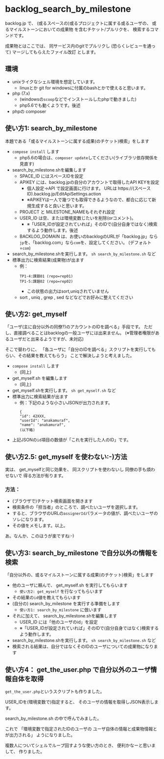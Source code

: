 # backlog_search_by_milestone

backlog.jp で、
(或るスペースの)或るプロジェクトに属する或るユーザの、
或るマイルストーンにおいての成果物
を含むチケット/プルリクを、
検索するコマンドです。

成果物とはここでは、
同サービス内のgitでプルリクし
(恐らくレビューを通って)
マージしてもらえたファイル改訂
とします。

## 環境

* unixライクなシェル環境を想定しています。
    * linuxとか git for windowsに付属のbashとかで使えると思います。
* php (7.x)
    * (windowsの`scoop`などでインストールしたphpで動きました)
    * php5.6でも動くようです。後述
* phpの composer

## 使い方1: search_by_milestone

本題である「或るマイルストーンに属する成果(のチケット)検索」をします

* `compose install` します
    * php5.6の場合は、`composer update`してください(ライブラリ依存関係を見直す)
* search_by_milestone.shを編集します
    * SPACE_ID にはスペースIDを設定
    * APIKEY には、backlog.jpの自分のアカウントで取得したAPI KEYを設定
        * 個人設定→API で設定画面に行けます。
            URLは https://(スペースID).backlog.jp/EditApiSettings.action
        * ※APIKEYは一人で幾つでも取得できるようなので、都合に応じて新規生成すると良いと思います。
    * PROJECT と MILESTONE_NAMEもそれぞれ設定
    * USER_ID は空、または環境変数じたいを削除(orコメント)。
        * ※「USER_IDが設定されていれば」そのIDで(自分自身ではなく)検索するよう動作します。後述
    * BACKLOG_DOMAIN は、お使いのbacklogのURLが「backlog.jp」なら`jp`を、「backlog.com」なら`com`を、設定してください。
      (デフォルト=`com`)
* search_by_milestone.shを実行します。 `sh search_by_milestone.sh` など
* 標準出力に検索結果(成果物)が出ます
    * 例：
        ```
        TP1-4:課題01 (repo=rep01)
        TP1-5:課題02 (repo=rep02)
        ```
       * この状態の出力はsort,uniqされていません
    * sort , uniq , grep , sed などなどでお好みに整えてください
    
## 使い方2: get_myself

「ユーザ(主に自分以外の同僚?)のアカウントのIDを調べる」手段です。
ただし、直接調べることはbacklogの一般ユーザには出来ません。
(※管理者権限があるユーザだと出来るようですが、未対応)

そこで替わりに、
「各ユーザに「自分のIDを調べる」スクリプトを実行してもらい、その結果を教えてもらう」
ことで解決しようと考えました。

* `compose install` します
    * (同上)
* get_myself.sh を編集します
    * (同上)
* get_myself.shを実行します。 `sh get_myself.sh` など
* 標準出力に検索結果が出ます
    * 例：下記のような小さいJSONが出力されます。
        ```
        {
        "id": 42XXX,
        "userId": "anakamuraf",
        "name": "anakamuraf",
        (以下略)
        ```
* 上記JSONの`id`項目の数値が「これを実行した人のID」です。

## 使い方2.5: get_myself を使わない:-)方法

実は、
get_myselfと同じ効果を、
同スクリプトを使わないし
同僚の手も煩わせないで
得る方法が有ります。

### 方法：
* (ブラウザで)チケット検索画面を開きます
* 検索条件の「担当者」のところで、調べたいユーザを選択します。
* すると、ブラウザのURLの`assignerId`パラメータの値が、調べたいユーザのソレになります。
* その値をメモします。以上。

あ。なんか、このほうが楽ですね:-)

## 使い方3: search_by_milestone で自分以外の情報を検索

「自分以外の、或るマイルストーンに属する成果(のチケット)検索」をします

* 他のユーザに頼んで、 get_myself.sh を実行してもらいます
    * `使い方2: get_myself` を行なってもらいます
* その結果の`id`値を教えてもらいます
* (自分の) search_by_milestone を実行する準備をします
    * `使い方1: search_by_milestone` に倣います
* それに加えて、 search_by_milestone.shを編集します
    * USER_ID には「他のユーザのid」を設定
    * ※「USER_IDが設定されていれば」そのIDで(自分自身ではなく)検索するよう動作します。
* search_by_milestone.shを実行します。 `sh search_by_milestone.sh` など
* 検索される結果は、自分ではなくそのIDのユーザについての成果物になります

## 使い方4： get_the_user.php で自分以外のユーザ情報自体を取得

`get_the_user.php`というスクリプトも作りました。

USER_IDを(環境変数で)指定すると、
そのユーザの情報を取得しJSON表示します。

search_by_milestone.sh の中で呼んでみました。

これで
「環境変数で指定されたIDのユーザの
ユーザ自体の情報と成果物情報とが出力される」
ようになりました。

複数人についてシェルでループ回すような使い方のとき、
便利かなーと思いまして、
作りました。

